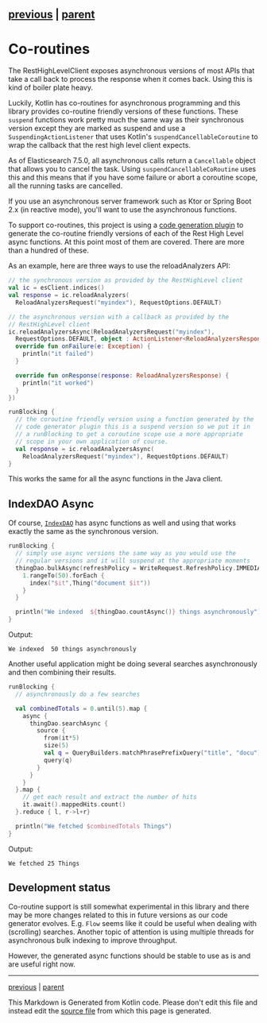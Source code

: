 [previous](query-dsl.md) | [parent](index.md)
---

# Co-routines

The RestHighLevelClient exposes asynchronous versions of most APIs that take a call back to process
the response when it comes back. Using this is kind of boiler plate heavy. 

Luckily, Kotlin has co-routines for asynchronous programming and this library provides co-routine 
friendly versions of these functions. These `suspend` functions work pretty much the same way as their 
synchronous version except they are marked as suspend and use a `SuspendingActionListener` that uses
Kotlin's `suspendCancellableCoroutine` to wrap the callback that the rest high level client expects.

As of Elasticsearch 7.5.0, all asynchronous calls return a `Cancellable` object that allows you to cancel
the task. Using `suspendCancellableCoRoutine` uses this and this means that if you have some failure
or abort a coroutine scope, all the running tasks are cancelled. 

If you use an asynchronous server framework such as Ktor or Spring Boot 2.x (in reactive mode), you'll
want to use the asynchronous functions.

To support co-routines, this project is using a 
[code generation plugin](https://github.com/jillesvangurp/es-kotlin-codegen-plugin) 
to generate the co-routine friendly versions of each of the
Rest High Level async functions. At this point most of them are covered. There are more than a hundred 
of these. 

As an example, here are three ways to use the reloadAnalyzers API:

```kotlin
// the synchronous version as provided by the RestHighLevel client
val ic = esClient.indices()
val response = ic.reloadAnalyzers(
  ReloadAnalyzersRequest("myindex"), RequestOptions.DEFAULT)

// the asynchronous version with a callback as provided by the
// RestHighLevel client
ic.reloadAnalyzersAsync(ReloadAnalyzersRequest("myindex"),
  RequestOptions.DEFAULT, object : ActionListener<ReloadAnalyzersResponse> {
  override fun onFailure(e: Exception) {
    println("it failed")
  }

  override fun onResponse(response: ReloadAnalyzersResponse) {
    println("it worked")
  }
})

runBlocking {
  // the coroutine friendly version using a function generated by the
  // code generator plugin this is a suspend version so we put it in
  // a runBlocking to get a coroutine scope use a more appropriate
  // scope in your own application of course.
  val response = ic.reloadAnalyzersAsync(
    ReloadAnalyzersRequest("myindex"), RequestOptions.DEFAULT)
}
```

This works the same for all the async functions in the Java client. 

## IndexDAO Async

Of course, [`IndexDAO`](https://github.com/jillesvangurp/es-kotlin-wrapper-client/tree/master/src/main/kotlin/io/inbot/eskotlinwrapper/IndexDAO.kt) has async functions as well and using that works 
exactly the same as the synchronous version.

```kotlin
runBlocking {
  // simply use async versions the same way as you would use the
  // regular versions and it will suspend at the appropriate moments
  thingDao.bulkAsync(refreshPolicy = WriteRequest.RefreshPolicy.IMMEDIATE) {
    1.rangeTo(50).forEach {
      index("$it",Thing("document $it"))
    }
  }

  println("We indexed  ${thingDao.countAsync()} things asynchronously")
}
```

Output:

```
We indexed  50 things asynchronously

```

Another useful application might be doing several searches asynchronously and then combining their results.

```kotlin
runBlocking {
  // asynchronously do a few searches

  val combinedTotals = 0.until(5).map {
    async {
      thingDao.searchAsync {
        source {
          from(it*5)
          size(5)
          val q = QueryBuilders.matchPhrasePrefixQuery("title", "docu")
          query(q)
        }
      }
    }
  }.map {
    // get each result and extract the number of hits
    it.await().mappedHits.count()
  }.reduce { l, r->l+r}

  println("We fetched $combinedTotals Things")
}
```

Output:

```
We fetched 25 Things

```

## Development status

Co-routine support is still somewhat experimental in this library and there may be more changes
related to this in future versions as our code generator evolves. E.g. `Flow` seems like it 
could be useful when dealing with (scrolling) searches. Another topic of attention is using multiple
threads for asynchronous bulk indexing to improve throughput.

However, the generated async functions should be stable to use as is and are useful right now.


---

[previous](query-dsl.md) | [parent](index.md)

This Markdown is Generated from Kotlin code. Please don't edit this file and instead edit the [source file](https://github.com/jillesvangurp/es-kotlin-wrapper-client/tree/master/src/test/kotlin/io/inbot/eskotlinwrapper/manual/CoRoutinesManualTest.kt) from which this page is generated.